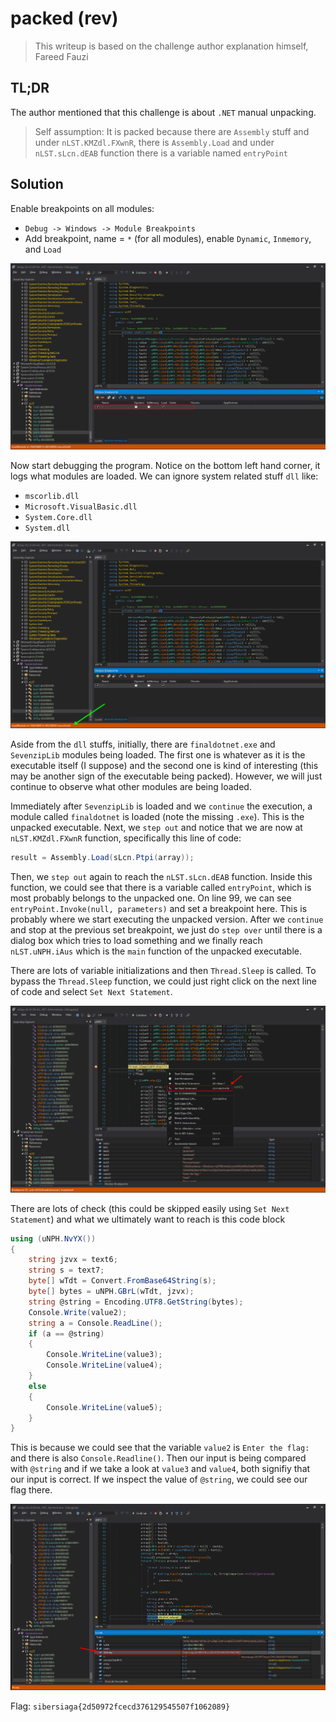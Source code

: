 # packed (rev)

> This writeup is based on the challenge author explanation himself, Fareed Fauzi

## TL;DR

The author mentioned that this challenge is about `.NET` manual unpacking.

> Self assumption: It is packed because there are `Assembly` stuff and under `nLST.KMZdl.FXwnR`, there is `Assembly.Load` and under `nLST.sLcn.dEAB` function there is a variable named `entryPoint`

## Solution

Enable breakpoints on all modules:

- `Debug -> Windows -> Module Breakpoints`
- Add breakpoint, name = `*` (for all modules), enable `Dynamic`, `Inmemory`, and `Load`

![b](./b.png)

Now start debugging the program. Notice on the bottom left hand corner, it logs what modules are loaded. We can ignore system related stuff `dll` like:

- `mscorlib.dll`
- `Microsoft.VisualBasic.dll` 
- `System.Core.dll`
- `System.dll`

![c](./c.png)

Aside from the `dll` stuffs, initially, there are `finaldotnet.exe` and `SevenzipLib` modules being loaded. The first one is whatever as it is the executable itself (I suppose) and the second one is kind of interesting (this may be another sign of the executable being packed). However, we will just continue to observe what other modules are being loaded.

Immediately after `SevenzipLib` is loaded and we `continue` the execution, a module called `finaldotnet` is loaded (note the missing `.exe`). This is the unpacked executable. Next, we `step out` and notice that we are now at `nLST.KMZdl.FXwnR` function, specifically this line of code:

```cs
result = Assembly.Load(sLcn.Ptpi(array));
```

Then, we `step out` again to reach the `nLST.sLcn.dEAB` function. Inside this function, we could see that there is a variable called `entryPoint`, which is most probably belongs to the unpacked one. On line 99, we can see `entryPoint.Invoke(null, parameters)` and set a breakpoint here. This is probably where we start executing the unpacked version. After we `continue` and stop at the previous set breakpoint, we just do `step over` until there is a dialog box which tries to load something and we finally reach `nLST.uNPH.iAus` which is the `main` function of the unpacked executable.

There are lots of variable initializations and then `Thread.Sleep` is called. To bypass the `Thread.Sleep` function, we could just right click on the next line of code and select `Set Next Statement`.

![d](./d.png)

There are lots of check (this could be skipped easily using `Set Next Statement`) and what we ultimately want to reach is this code block

```cs
using (uNPH.NvYX())
{
    string jzvx = text6;
    string s = text7;
    byte[] wTdt = Convert.FromBase64String(s);
    byte[] bytes = uNPH.GBrL(wTdt, jzvx);
    string @string = Encoding.UTF8.GetString(bytes);
    Console.Write(value2);
    string a = Console.ReadLine();
    if (a == @string)
    {
        Console.WriteLine(value3);
        Console.WriteLine(value4);
    }
    else
    {
        Console.WriteLine(value5);
    }
}
```

This is because we could see that the variable `value2` is `Enter the flag: ` and there is also `Console.Readline()`. Then our input is being compared with `@string` and if we take a look at `value3` and `value4`, both signifiy that our input is correct. If we inspect the value of `@string`, we could see our flag there.

![e](./e.png)

Flag: `sibersiaga{2d50972fcecd376129545507f1062089}`
